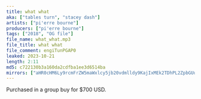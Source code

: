 ```yaml
---
title: what what
aka: ["tables turn", "stacey dash"]
artists: ["pi'erre bourne"]
producers: ["pi'erre bourne"]
tags: ["2018", "OG file"]
file_name: what_what.mp3
file_title: what what
file_comment: engiTunPGAP0
leaked: 2023-10-21
length: 2:11
md5: c722130b3a160da2cdfba1ee3d6514ba
mirrors: ["aHR0cHM6Ly9rcmFrZW5maWxlcy5jb20vdmlldy9KajIxMEk2TDhPL2ZpbGUuaHRtbA==", "aHR0cHM6Ly9kYnJlZS5vcmcvdi82NTM1YTU="]
---
```

Purchased in a group buy for $700 USD.
